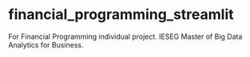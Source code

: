 # financial_programming_streamlit
For Financial Programming individual project. IESEG Master of Big Data Analytics for Business.
